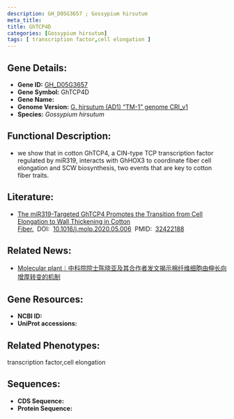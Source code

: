 ```yaml
---
description: GH_D05G3657 ; Gossypium hirsutum
meta_title:
title: GhTCP4D
categories: [Gossypium hirsutum]
tags: [ transcription factor,cell elongation ]
---
```


## Gene Details:
- **Gene ID:**	[GH_D05G3657]()
- **Gene Symbol:** GhTCP4D
- **Gene Name:** 
- **Genome Version:** [G. hirsutum (AD1) “TM-1” genome CRI_v1]()
- **Species:** *Gossypium hirsutum*

## Functional Description:
   - we show that in cotton GhTCP4, a CIN-type TCP transcription factor regulated by miR319, interacts with GhHOX3 to coordinate fiber cell elongation and SCW biosynthesis, two events that are key to cotton fiber traits.

## Literature:
   - [The miR319-Targeted GhTCP4 Promotes the Transition from Cell Elongation to Wall Thickening in Cotton Fiber.]( https://www.cell.com/molecular-plant/fulltext/S1674-2052(20)30141-6)&nbsp;&nbsp;DOI:&nbsp;&nbsp;[10.1016/j.molp.2020.05.006](https://www.cell.com/molecular-plant/fulltext/S1674-2052(20)30141-6)&nbsp;&nbsp;PMID:&nbsp;&nbsp;[32422188](https://pubmed.ncbi.nlm.nih.gov/32422188/)

## Related News:
   - [Molecular plant︱中科院院士陈晓亚及其合作者发文揭示棉纤维细胞由伸长向增厚转变的机制](https://mp.weixin.qq.com/s?__biz=Mzg3MDEwNDEyMg==&mid=2247489228&idx=2&sn=cbbfd435fa97ee6fd6fc3949deeba4c6&chksm=ce93bb99f9e4328fe76898fd1fca0578d74e7137e8c8f23cd4ea9489acf2e384558a02072f94&scene=27#wechat_redirect)

## Gene Resources:
- **NCBI ID:** [](https://www.ncbi.nlm.nih.gov/gene/?term=)
- **UniProt accessions:** [](https://www.uniprot.org/uniprotkb//entry)

## Related Phenotypes:
transcription factor,cell elongation

## Sequences:
- **CDS Sequence:**
- **Protein Sequence:**
